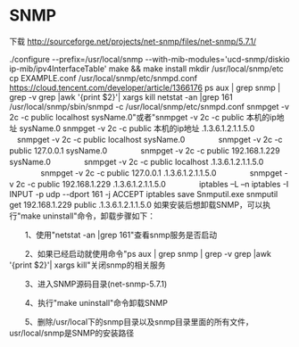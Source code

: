 # SNMP
下载
http://sourceforge.net/projects/net-snmp/files/net-snmp/5.7.1/  


./configure --prefix=/usr/local/snmp --with-mib-modules='ucd-snmp/diskio ip-mib/ipv4InterfaceTable'
make  &&  make install
mkdir /usr/local/snmp/etc
cp EXAMPLE.conf /usr/local/snmp/etc/snmpd.conf
https://cloud.tencent.com/developer/article/1366176
ps aux | grep snmp | grep -v grep |awk '{print $2}'| xargs kill
netstat -an |grep 161
/usr/local/snmp/sbin/snmpd -c /usr/local/snmp/etc/snmpd.conf
snmpget -v 2c -c public localhost sysName.0"或者"snmpget -v 2c -c public 本机的ip地址 sysName.0
snmpget -v 2c -c public 本机的ip地址 .1.3.6.1.2.1.1.5.0
　snmpget -v 2c -c public localhost sysName.0
　　　　snmpget -v 2c -c public 127.0.0.1 sysName.0
　　　　snmpget -v 2c -c public 192.168.1.229 sysName.0
　　　　snmpget -v 2c -c public localhost .1.3.6.1.2.1.1.5.0
　　　　snmpget -v 2c -c public 127.0.0.1 .1.3.6.1.2.1.1.5.0
　　　　snmpget -v 2c -c public 192.168.1.229 .1.3.6.1.2.1.1.5.0
　　　　iptables –L –n
iptables -I INPUT -p udp --dport 161 -j ACCEPT
iptables save
Snmputil.exe
snmputil get 192.168.1.229 public .1.3.6.1.2.1.1.5.0
如果安装后想卸载SNMP，可以执行"make uninstall"命令，卸载步骤如下：

　　1、使用"netstat -an |grep 161"查看snmp服务是否启动

　　2、如果已经启动就使用命令"ps aux | grep snmp | grep -v grep |awk '{print $2}'| xargs kill"关闭snmp的相关服务

　　3、进入SNMP源码目录(net-snmp-5.7.1)

　　4、执行"make uninstall"命令卸载SNMP

　　5、删除/usr/local下的snmp目录以及snmp目录里面的所有文件，usr/local/snmp是SNMP的安装路径
